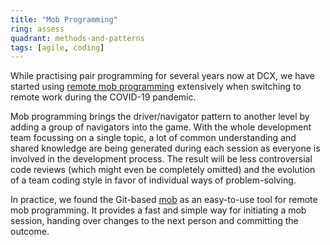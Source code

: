 ```yaml
---
title: "Mob Programming"
ring: assess
quadrant: methods-and-patterns
tags: [agile, coding]
---
```


While practising pair programming for several years now at DCX, we have started using
[remote mob programming](https://www.remotemobprogramming.org/) extensively when
switching to remote work during the COVID-19 pandemic.

Mob programming brings the driver/navigator pattern to another level by adding a group
of navigators into the game. With the whole development team focussing on a single
topic, a lot of common understanding and shared knowledge are being generated during
each session as everyone is involved in the development process. The result will be
less controversial code reviews (which might even be completely omitted) and the
evolution of a team coding style in favor of individual ways of problem-solving.

In practice, we found the Git-based [mob](https://github.com/remotemobprogramming/mob)
as an easy-to-use tool for remote mob programming. It provides a fast and simple way
for initiating a mob session, handing over changes to the next person and committing
the outcome.
